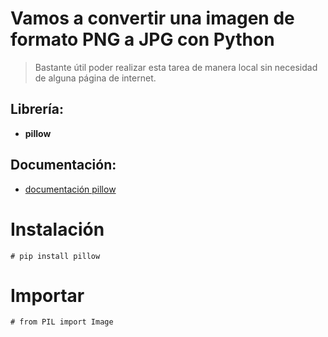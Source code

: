 # **Vamos a convertir una imagen de formato PNG a JPG con Python**


> Bastante útil poder realizar esta tarea de manera local sin necesidad de alguna página de internet. 








## **Librería:** 

*   **pillow**

## **Documentación:** 

*   [documentación pillow](https://pillow.readthedocs.io/en/stable/index.html)

# **Instalación**

```
# pip install pillow
```

# **Importar**


```
# from PIL import Image

```

